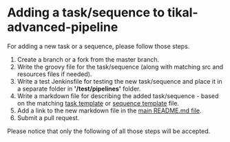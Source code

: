 # Adding a task/sequence to tikal-advanced-pipeline

For adding a new task or a sequence, please follow those steps.

1. Create a branch or a fork from the master branch.
2. Write the groovy file for the task/sequence (along with matching src and resources files if needed).
3. Write a test Jenkinsfile for testing the new task/sequence and place it in a separate folder in **'/test/pipelines'** folder.
4. Write a markdown file for describing the added task/sequence - based on the matching [task template]() or  [sequence template]() file.
5. Add a link to the new markdown file in the [main README.md file](../../README.md).
6. Submit a pull request.

Please notice that only the following of all those steps will be accepted.



